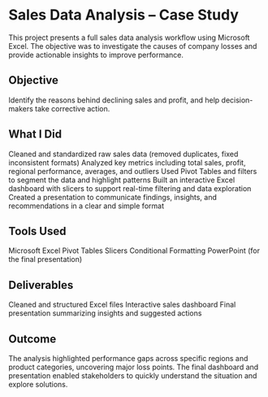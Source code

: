 
# Sales Data Analysis – Case Study
This project presents a full sales data analysis workflow using Microsoft Excel. The objective was to investigate the causes of company losses and provide actionable insights to improve performance.

## Objective

Identify the reasons behind declining sales and profit, and help decision-makers take corrective action.

## What I Did

Cleaned and standardized raw sales data (removed duplicates, fixed inconsistent formats)
Analyzed key metrics including total sales, profit, regional performance, averages, and outliers
Used Pivot Tables and filters to segment the data and highlight patterns
Built an interactive Excel dashboard with slicers to support real-time filtering and data exploration
Created a presentation to communicate findings, insights, and recommendations in a clear and simple format

## Tools Used

Microsoft Excel
Pivot Tables
Slicers
Conditional Formatting
PowerPoint (for the final presentation)

## Deliverables

Cleaned and structured Excel files
Interactive sales dashboard
Final presentation summarizing insights and suggested actions

## Outcome
The analysis highlighted performance gaps across specific regions and product categories, uncovering major loss points. The final dashboard and presentation enabled stakeholders to quickly understand the situation and explore solutions.
